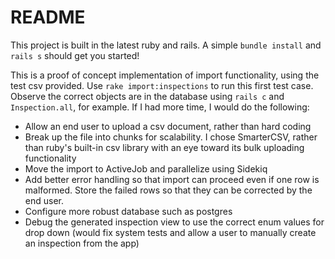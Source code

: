 # README

This project is built in the latest ruby and rails. A simple `bundle install` and `rails s` should get you started!

This is a proof of concept implementation of import functionality, using the test csv provided. Use `rake import:inspections` to run this first test case. Observe the correct objects are in the database using `rails c` and `Inspection.all`, for example. If I had more time, I would do the following:
- Allow an end user to upload a csv document, rather than hard coding
- Break up the file into chunks for scalability. I chose SmarterCSV, rather than ruby's built-in csv library with an eye toward its bulk uploading functionality
- Move the import to ActiveJob and parallelize using Sidekiq
- Add better error handling so that import can proceed even if one row is malformed. Store the failed rows so that they can be corrected by the end user.
- Configure more robust database such as postgres
- Debug the generated inspection view to use the correct enum values for drop down (would fix system tests and allow a user to manually create an inspection from the app)
